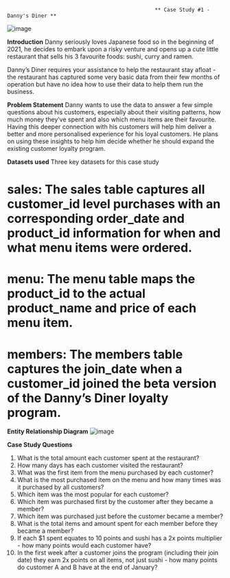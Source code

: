 
                                                    ** Case Study #1 - Danny's Diner **
                                                    
![image](https://github.com/saishivaniv/8-week-sql-challenge/assets/84676922/e83048ea-93d1-4b1b-853b-bc359581c3b8)



**Introduction** 
Danny seriously loves Japanese food so in the beginning of 2021, he decides to embark upon a risky venture and opens up a cute little restaurant that sells his 3 favourite foods: sushi, curry and ramen.

Danny’s Diner requires your assistance to help the restaurant stay afloat - the restaurant has captured some very basic data from their few months of operation but have no idea how to use their data to help them run the business.

**Problem Statement**
Danny wants to use the data to answer a few simple questions about his customers, especially about their visiting patterns, how much money they’ve spent and also which menu items are their favourite. Having this deeper connection with his customers will help him deliver a better and more personalised experience for his loyal customers. He plans on using these insights to help him decide whether he should expand the existing customer loyalty program.

**Datasets used**
Three key datasets for this case study

# sales: The sales table captures all customer_id level purchases with an corresponding order_date and product_id information for when and what menu items were ordered.
# menu: The menu table maps the product_id to the actual product_name and price of each menu item.
# members: The members table captures the join_date when a customer_id joined the beta version of the Danny’s Diner loyalty program.

**Entity Relationship Diagram**
![image](https://github.com/saishivaniv/8-week-sql-challenge/assets/84676922/45faf245-2cff-47ed-a01d-ad7c639da3e0)


**Case Study Questions**
1. What is the total amount each customer spent at the restaurant?
2. How many days has each customer visited the restaurant?
3. What was the first item from the menu purchased by each customer?
4. What is the most purchased item on the menu and how many times was it purchased by all customers?
5. Which item was the most popular for each customer?
6. Which item was purchased first by the customer after they became a member?
7. Which item was purchased just before the customer became a member?
8. What is the total items and amount spent for each member before they became a member?
9. If each $1 spent equates to 10 points and sushi has a 2x points multiplier - how many points would each customer have?
10. In the first week after a customer joins the program (including their join date) they earn 2x points on all items, not just sushi - how many points do customer A and B have at the end of January?
